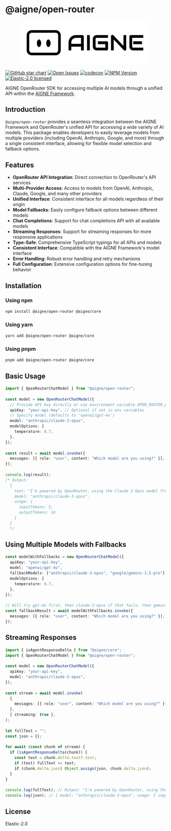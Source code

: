 # @aigne/open-router

<p align="center">
  <picture>
    <source srcset="https://raw.githubusercontent.com/AIGNE-io/aigne-framework/main/logo-dark.svg" media="(prefers-color-scheme: dark)">
    <source srcset="https://raw.githubusercontent.com/AIGNE-io/aigne-framework/main/logo.svg" media="(prefers-color-scheme: light)">
    <img src="https://raw.githubusercontent.com/AIGNE-io/aigne-framework/main/logo.svg" alt="AIGNE Logo" width="400" />
  </picture>
</p>

[![GitHub star chart](https://img.shields.io/github/stars/AIGNE-io/aigne-framework?style=flat-square)](https://star-history.com/#AIGNE-io/aigne-framework)
[![Open Issues](https://img.shields.io/github/issues-raw/AIGNE-io/aigne-framework?style=flat-square)](https://github.com/AIGNE-io/aigne-framework/issues)
[![codecov](https://codecov.io/gh/AIGNE-io/aigne-framework/graph/badge.svg?token=DO07834RQL)](https://codecov.io/gh/AIGNE-io/aigne-framework)
[![NPM Version](https://img.shields.io/npm/v/@aigne/open-router)](https://www.npmjs.com/package/@aigne/open-router)
[![Elastic-2.0 licensed](https://img.shields.io/npm/l/@aigne/open-router)](https://github.com/AIGNE-io/aigne-framework/blob/main/LICENSE.md)

AIGNE OpenRouter SDK for accessing multiple AI models through a unified API within the [AIGNE Framework](https://github.com/AIGNE-io/aigne-framework).

## Introduction

`@aigne/open-router` provides a seamless integration between the AIGNE Framework and OpenRouter's unified API for accessing a wide variety of AI models. This package enables developers to easily leverage models from multiple providers (including OpenAI, Anthropic, Google, and more) through a single consistent interface, allowing for flexible model selection and fallback options.

## Features

* **OpenRouter API Integration**: Direct connection to OpenRouter's API services
* **Multi-Provider Access**: Access to models from OpenAI, Anthropic, Claude, Google, and many other providers
* **Unified Interface**: Consistent interface for all models regardless of their origin
* **Model Fallbacks**: Easily configure fallback options between different models
* **Chat Completions**: Support for chat completions API with all available models
* **Streaming Responses**: Support for streaming responses for more responsive applications
* **Type-Safe**: Comprehensive TypeScript typings for all APIs and models
* **Consistent Interface**: Compatible with the AIGNE Framework's model interface
* **Error Handling**: Robust error handling and retry mechanisms
* **Full Configuration**: Extensive configuration options for fine-tuning behavior

## Installation

### Using npm

```bash
npm install @aigne/open-router @aigne/core
```

### Using yarn

```bash
yarn add @aigne/open-router @aigne/core
```

### Using pnpm

```bash
pnpm add @aigne/open-router @aigne/core
```

## Basic Usage

```typescript file="test/open-router-chat-model.test.ts" region="example-openrouter-chat-model"
import { OpenRouterChatModel } from "@aigne/open-router";

const model = new OpenRouterChatModel({
  // Provide API key directly or use environment variable OPEN_ROUTER_API_KEY
  apiKey: "your-api-key", // Optional if set in env variables
  // Specify model (defaults to 'openai/gpt-4o')
  model: "anthropic/claude-3-opus",
  modelOptions: {
    temperature: 0.7,
  },
});

const result = await model.invoke({
  messages: [{ role: "user", content: "Which model are you using?" }],
});

console.log(result);
/* Output:
  {
    text: "I'm powered by OpenRouter, using the Claude 3 Opus model from Anthropic.",
    model: "anthropic/claude-3-opus",
    usage: {
      inputTokens: 5,
      outputTokens: 14
    }
  }
  */
```

## Using Multiple Models with Fallbacks

```typescript
const modelWithFallbacks = new OpenRouterChatModel({
  apiKey: "your-api-key",
  model: "openai/gpt-4o",
  fallbackModels: ["anthropic/claude-3-opus", "google/gemini-1.5-pro"], // Fallback order
  modelOptions: {
    temperature: 0.7,
  },
});

// Will try gpt-4o first, then claude-3-opus if that fails, then gemini-1.5-pro
const fallbackResult = await modelWithFallbacks.invoke({
  messages: [{ role: "user", content: "Which model are you using?" }],
});
```

## Streaming Responses

```typescript file="test/open-router-chat-model.test.ts" region="example-openrouter-chat-model-streaming"
import { isAgentResponseDelta } from "@aigne/core";
import { OpenRouterChatModel } from "@aigne/open-router";

const model = new OpenRouterChatModel({
  apiKey: "your-api-key",
  model: "anthropic/claude-3-opus",
});

const stream = await model.invoke(
  {
    messages: [{ role: "user", content: "Which model are you using?" }],
  },
  { streaming: true },
);

let fullText = "";
const json = {};

for await (const chunk of stream) {
  if (isAgentResponseDelta(chunk)) {
    const text = chunk.delta.text?.text;
    if (text) fullText += text;
    if (chunk.delta.json) Object.assign(json, chunk.delta.json);
  }
}

console.log(fullText); // Output: "I'm powered by OpenRouter, using the Claude 3 Opus model from Anthropic."
console.log(json); // { model: "anthropic/claude-3-opus", usage: { inputTokens: 5, outputTokens: 14 } }
```

## License

Elastic-2.0
